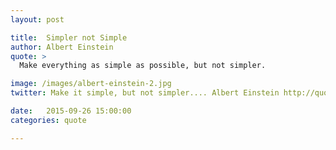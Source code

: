 ```yaml
---
layout: post

title:  Simpler not Simple
author: Albert Einstein
quote: >
  Make everything as simple as possible, but not simpler.

image: /images/albert-einstein-2.jpg
twitter: Make it simple, but not simpler.... Albert Einstein http://quotes.stockflare.com/

date:   2015-09-26 15:00:00
categories: quote

---
```



